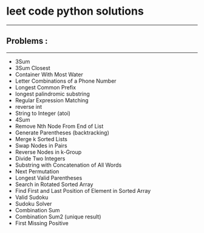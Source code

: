 # leet code python solutions 
__________________________________________
## Problems :
____________________________________________ 
  - 3Sum
  - 3Sum Closest
  - Container With Most Water
  - Letter Combinations of a Phone Number
  - Longest Common Prefix
  - longest palindromic substring
  - Regular Expression Matching
  - reverse int
  - String to Integer (atoi)
  - 4Sum
  - Remove Nth Node From End of List
  - Generate Parentheses (backtracking)
  - Merge k Sorted Lists
  - Swap Nodes in Pairs
  - Reverse Nodes in k-Group
  - Divide Two Integers
  - Substring with Concatenation of All Words 
  - Next Permutation
  - Longest Valid Parentheses
  - Search in Rotated Sorted Array
  - Find First and Last Position of Element in Sorted Array
  - Valid Sudoku
  - Sudoku Solver
  - Combination Sum
  - Combination Sum2 (unique result)
  - First Missing Positive